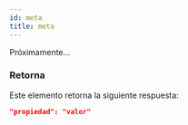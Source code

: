 ```yaml
---
id: meta
title: meta
---
```


Próximamente...

### Retorna
Este elemento retorna la siguiente respuesta: 

```json 
"propiedad": "valor"
```